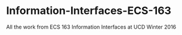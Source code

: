 # Information-Interfaces-ECS-163
All the work from ECS 163 Information Interfaces at UCD Winter 2016
